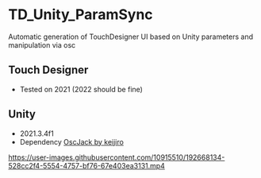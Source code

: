 # TD_Unity_ParamSync

Automatic generation of TouchDesigner UI based on Unity parameters and manipulation via osc



## Touch Designer
* Tested on 2021 (2022 should be fine)


## Unity
* 2021.3.4f1
* Dependency [OscJack by keijiro](https://github.com/keijiro/OscJack)



https://user-images.githubusercontent.com/10915510/192668134-528cc2f4-5554-4757-bf76-67e403ea3131.mp4

